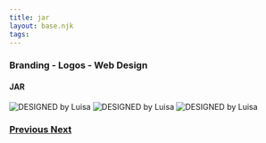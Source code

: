 ```yaml
---
title: jar
layout: base.njk
tags: 
---
```

### Branding - Logos - Web Design
#### JAR

  
<img src="/images/portfolio/001.jpeg" alt="DESIGNED by Luisa" >
<img src="/images/portfolio/002.jpeg" alt="DESIGNED by Luisa" >
<img src="/images/portfolio/003.jpeg" alt="DESIGNED by Luisa" >
 <br>
  <h3><a href="/ldc/">Previous </a> <a href="/hd/">Next</a> </H3></br>